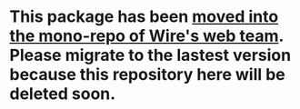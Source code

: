 # This package has been [moved into the mono-repo of Wire's web team](https://github.com/wireapp/wire-desktop-packages). Please migrate to the lastest version because this repository here will be deleted soon.
